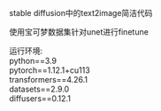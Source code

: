stable diffusion中的text2image简洁代码

使用宝可梦数据集针对unet进行finetune

运行环境:
<br>
python==3.9
<br>
pytorch==1.12.1+cu113
<br>
transformers==4.26.1
<br>
datasets==2.9.0
<br>
diffusers==0.12.1

